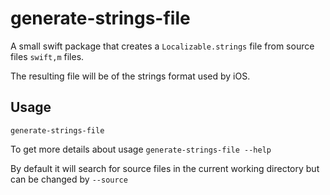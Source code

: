 # generate-strings-file

A small swift package that creates a `Localizable.strings` file from source files `swift,m` files. 

The resulting file will be of the strings format used by iOS.

## Usage

```
generate-strings-file
```

To get more details about usage `generate-strings-file --help`

By default it will search for source files in the current working directory but can be changed by `--source`